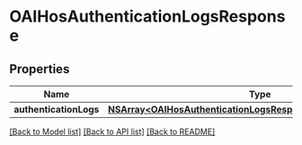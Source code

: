 # OAIHosAuthenticationLogsResponse

## Properties
Name | Type | Description | Notes
------------ | ------------- | ------------- | -------------
**authenticationLogs** | [**NSArray&lt;OAIHosAuthenticationLogsResponseAuthenticationLogs&gt;***](OAIHosAuthenticationLogsResponseAuthenticationLogs.md) |  | [optional] 

[[Back to Model list]](../README.md#documentation-for-models) [[Back to API list]](../README.md#documentation-for-api-endpoints) [[Back to README]](../README.md)


